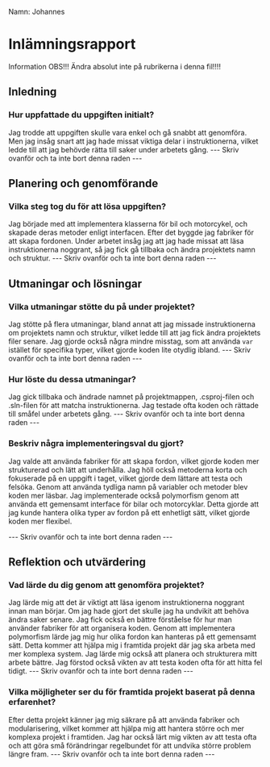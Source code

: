 
Namn: Johannes

# Inlämningsrapport

Information
OBS!!! Ändra absolut inte på rubrikerna i denna fil!!!!

## Inledning

### Hur uppfattade du uppgiften initialt?
Jag trodde att uppgiften skulle vara enkel och gå snabbt att genomföra. Men jag insåg snart att jag hade missat viktiga delar i instruktionerna, vilket ledde till att jag behövde rätta till saker under arbetets gång.
--- Skriv ovanför och ta inte bort denna raden ---

## Planering och genomförande

### Vilka steg tog du för att lösa uppgiften?
Jag började med att implementera klasserna för bil och motorcykel, och skapade deras metoder enligt interfacen. Efter det byggde jag fabriker för att skapa fordonen. Under arbetet insåg jag att jag hade missat att läsa instruktionerna noggrant, så jag fick gå tillbaka och ändra projektets namn och struktur.
--- Skriv ovanför och ta inte bort denna raden ---

## Utmaningar och lösningar

### Vilka utmaningar stötte du på under projektet?
Jag stötte på flera utmaningar, bland annat att jag missade instruktionerna om projektets namn och struktur, vilket ledde till att jag fick ändra projektets filer senare. Jag gjorde också några mindre misstag, som att använda `var` istället för specifika typer, vilket gjorde koden lite otydlig ibland.
--- Skriv ovanför och ta inte bort denna raden ---

### Hur löste du dessa utmaningar?
Jag gick tillbaka och ändrade namnet på projektmappen, .csproj-filen och .sln-filen för att matcha instruktionerna. Jag testade ofta koden och rättade till småfel under arbetets gång.
--- Skriv ovanför och ta inte bort denna raden ---

### Beskriv några implementeringsval du gjort?
Jag valde att använda fabriker för att skapa fordon, vilket gjorde koden mer strukturerad och lätt att underhålla. Jag höll också metoderna korta och fokuserade på en uppgift i taget, vilket gjorde dem lättare att testa och felsöka. Genom att använda tydliga namn på variabler och metoder blev koden mer läsbar. Jag implementerade också polymorfism genom att använda ett gemensamt interface för bilar och motorcyklar. Detta gjorde att jag kunde hantera olika typer av fordon på ett enhetligt sätt, vilket gjorde koden mer flexibel.


--- Skriv ovanför och ta inte bort denna raden ---

## Reflektion och utvärdering

### Vad lärde du dig genom att genomföra projektet?
Jag lärde mig att det är viktigt att läsa igenom instruktionerna noggrant innan man börjar. Om jag hade gjort det skulle jag ha undvikit att behöva ändra saker senare. Jag fick också en bättre förståelse för hur man använder fabriker för att organisera koden. Genom att implementera polymorfism lärde jag mig hur olika fordon kan hanteras på ett gemensamt sätt. Detta kommer att hjälpa mig i framtida projekt där jag ska arbeta med mer komplexa system. Jag lärde mig också att planera och strukturera mitt arbete bättre. Jag förstod också vikten av att testa koden ofta för att hitta fel tidigt.
--- Skriv ovanför och ta inte bort denna raden ---

### Vilka möjligheter ser du för framtida projekt baserat på denna erfarenhet?
Efter detta projekt känner jag mig säkrare på att använda fabriker och modularisering, vilket kommer att hjälpa mig att hantera större och mer komplexa projekt i framtiden. Jag har också lärt mig vikten av att testa ofta och att göra små förändringar regelbundet för att undvika större problem längre fram.
--- Skriv ovanför och ta inte bort denna raden ---